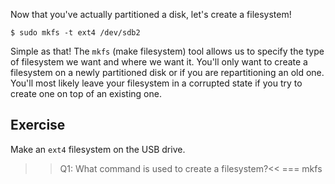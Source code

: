 Now that you've actually partitioned a disk, let's create a filesystem!

```
$ sudo mkfs -t ext4 /dev/sdb2
```

Simple as that! The `mkfs` (make filesystem) tool allows us to specify the type of filesystem we want and where we want it. You'll only want to create a filesystem on a newly partitioned disk or if you are repartitioning an old one. You'll most likely leave your filesystem in a corrupted state if you try to create one on top of an existing one. 

## Exercise

Make an `ext4` filesystem on the USB drive.

>>Q1: What command is used to create a filesystem?<<
=== mkfs

